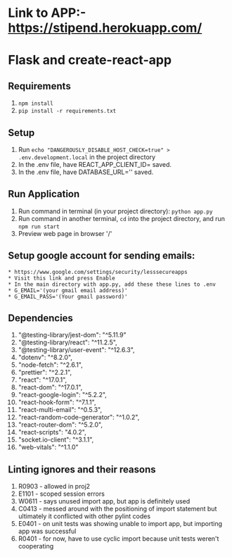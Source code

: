 # Link to APP:- https://stipend.herokuapp.com/

# Flask and create-react-app

## Requirements
1. `npm install`
2. `pip install -r requirements.txt`

## Setup
1. Run `echo "DANGEROUSLY_DISABLE_HOST_CHECK=true" > .env.development.local` in the project directory
2. In the .env file, have REACT_APP_CLIENT_ID=<YOUR CLIENT ID> saved.
3. In the .env file, have DATABASE_URL='<your heroku config link>' saved.

## Run Application
1. Run command in terminal (in your project directory): `python app.py`
2. Run command in another terminal, `cd` into the project directory, and run `npm run start`
3. Preview web page in browser '/'

## Setup google account for sending emails:
    * https://www.google.com/settings/security/lesssecureapps
    * Visit this link and press Enable
    * In the main directory with app.py, add these these lines to .env
    * G_EMAIL='(your gmail email address)'
    * G_EMAIL_PASS='(Your gmail password)'
 
## Dependencies
1. "@testing-library/jest-dom": "^5.11.9"
2. "@testing-library/react": "^11.2.5",
3. "@testing-library/user-event": "^12.6.3",
4. "dotenv": "^8.2.0",
5. "node-fetch": "^2.6.1",
6. "prettier": "^2.2.1",
7. "react": "^17.0.1",
8. "react-dom": "^17.0.1",
9. "react-google-login": "^5.2.2",
10. "react-hook-form": "^7.1.1",
11. "react-multi-email": "^0.5.3",
12. "react-random-code-generator": "^1.0.2",
13. "react-router-dom": "^5.2.0",
14. "react-scripts": "4.0.2",
15. "socket.io-client": "^3.1.1",
16.  "web-vitals": "^1.1.0"

## Linting ignores and their reasons
1. R0903 - allowed in proj2
2. E1101 - scoped session errors
3. W0611 - says unused import app, but app is definitely used
4. C0413 - messed around with the positioning of import statement but ultimately it conflicted with other pylint codes
5. E0401 - on unit tests was showing unable to import app, but importing app was successful
6. R0401 - for now, have to use cyclic import because unit tests weren't cooperating
